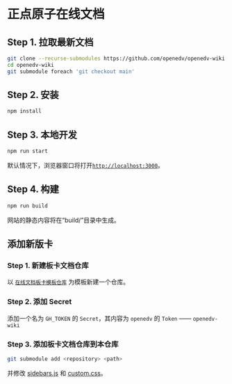 # 正点原子在线文档

## Step 1. 拉取最新文档

```bash
git clone --recurse-submodules https://github.com/openedv/openedv-wiki.git
cd openedv-wiki
git submodule foreach 'git checkout main'
```

## Step 2. 安装

```bash
npm install
```

## Step 3. 本地开发

```bash
npm run start
```

默认情况下，浏览器窗口将打开[`http://localhost:3000`](http://localhost:3000/)。

## Step 4. 构建

```bash
npm run build
```

网站的静态内容将在“build/”目录中生成。

## 添加新版卡

### Step 1. 新建板卡文档仓库

以 [`在线文档板卡模板仓库`](https://github.com/openedv/openedv-wiki-boards-template.git) 为模板新建一个仓库。

### Step 2. 添加 Secret

添加一个名为 `GH_TOKEN` 的 `Secret`，其内容为 `openedv` 的 `Token` —— `openedv-wiki`

### Step 3. 添加板卡文档仓库到本仓库

```bash
git submodule add <repository> <path>
```

并修改 [sidebars.js](./sidebars.js) 和 [custom.css](./src/css/custom.css)。
